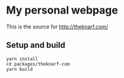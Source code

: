 # My personal webpage

This is the source for http://theknarf.com/

## Setup and build

```
yarn install
cd packages/theknarf-com
yarn build
```
